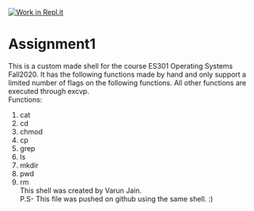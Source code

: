 [![Work in Repl.it](https://classroom.github.com/assets/work-in-replit-14baed9a392b3a25080506f3b7b6d57f295ec2978f6f33ec97e36a161684cbe9.svg)](https://classroom.github.com/online_ide?assignment_repo_id=3019248&assignment_repo_type=AssignmentRepo)
# Assignment1
This is a custom made shell for the course ES301 Operating Systems Fall2020.
It has the following functions made by hand and only support a limited number of flags on the following functions. All other functions are executed through excvp.  
Functions:
1. cat
2. cd
3. chmod
4. cp
5. grep
6. ls
7. mkdir
8. pwd
9. rm  
This shell was created by Varun Jain.  
P.S- This file was pushed on github using the same shell. :)
